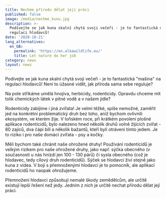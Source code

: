 ```yaml
---
title: Nechme přírodu dělat její práci
published: false
image: /media/nechme_kunu.jpg
description: >-
  Podívejte se jak kuna skalní chytá svoji večeři - je to fantastická mašina na
  regulaci hlodavců!
date: '2020-10-21'
lang_alternatives:
  en_GB:
    permalink: 'https://en.alkawildlife.eu/'
    title: Let nature do her job
category: news
layout: news
---
```

Podívejte se jak kuna skalní chytá svoji večeři - je to fantastická "mašina" na regulaci hlodavců! Není to úžasné vidět, jak příroda sama sebe reguluje? 

Na pole stříkáme umělá hnojiva, herbicidy, rodenticidy. Opravdu chceme mít tolik chemických látek v pitné vodě a v našem jídle? 

Rodenticidy zabíjíme i jiná zvířata! Je velmi těžké, spíše nemožné, zaměřit jed na konkrétní problematický druh bez toho, aniž bychom ovlivnili ekosystém, ve kterém žije. V loňském roce, při krátkém povolení plošné aplikace rodenticidů, bylo nalezeno hned několik druhů volně žijících zvířat - 80 zajíců, dva čápi bílí a několik bažantů, kteří byli otráveni tímto jedem. Je to riziko i pro naše domácí zvířata - psy a kočky.

Měli bychom také chránit naše ohrožené druhy! Používání rodenticidů je velkým rizikem pro naše ohrožené druhy, jako např. sýčka obecného (v současnosti u nás hnízdí jen 100 - 130 párů) či sysla obecného (což je hlodavec, tedy cílový druh rodenticidů). Sýček se hlodavci živí stejně jako kuna z videa. V boji s přemnoženými hlodavci je to pomocník, ale aplikací rodenticidů ho naopak ohrožujeme. 

Přemnožení hlodavci způsobují nemalé škody zemědělcům, ale určitě existují lepší řešení než jedy. Jedním z nich je určitě nechat přírodu dělat její práci.
